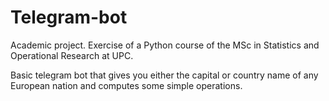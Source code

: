 # Telegram-bot

Academic project. Exercise of a Python course of the MSc in Statistics and Operational Research at UPC.

Basic telegram bot that gives you either the capital or country name of any European nation and computes some simple operations. 
